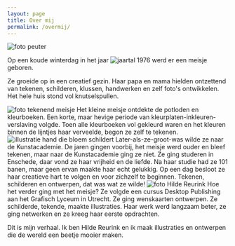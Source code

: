```yaml
---
layout: page
title: Over mij
permalink: /overmij/
---
```

<img src="/wordpress/img/overmij_peuterhilde.jpg" class="floatright" alt="foto peuter" />

Op een koude winterdag in het jaar <img src="/wordpress/img/overmij_1976.png" alt="jaartal 1976" /> werd er een meisje geboren.

Ze groeide op in een creatief gezin. Haar papa en mama hielden ontzettend van tekenen, schilderen, klussen, 
handwerken en zelf foto's ontwikkelen. Het hele huis stond vol knutselspullen.

<img src="/wordpress/img/overmij_tekenendehilde.jpg" class="floatleft" alt="foto tekenend meisje" />
Het kleine meisje ontdekte de potloden en kleurboeken. Een korte, maar hevige periode van kleurplaten-inkleuren-verslaving volgde. 
Toen alle kleurboeken vol gekleurd waren en het kleuren binnen de lijntjes haar verveelde, begon ze zelf te tekenen.

<img src="/wordpress/img/overmij_hand_penseel.jpg" class="floatright" alt="illustratie hand die bloem schildert" />
Later-als-ze-groot-was wilde ze naar de Kunstacademie.
De jaren gingen voorbij, het meisje werd ouder en bleef tekenen, maar naar de Kunstacademie ging ze niet.
Ze ging studeren in Enschede, daar vond ze haar vrijheid en de liefde.
Na haar studie had ze 101 banen, maar geen ervan maakte haar echt gelukkig. 
Op een dag besloot ze haar creatieve hart te volgen en voor zichzelf te beginnen.
Tekenen, schilderen en ontwerpen, dat was wat ze wilde! 

<img src="/wordpress/img/overmij_foto_hilde_klein.jpg" class="floatleft" alt="foto Hilde Reurink" />
Hoe het verder ging met het meisje?
Ze volgde een cursus Desktop Publishing aan het Grafisch Lyceum in Utrecht. Ze ging wenskaarten ontwerpen.
Ze schilderde, tekende, maakte illustraties.
Haar werk werd langzaam beter, ze ging netwerken en ze 
kreeg haar eerste opdrachten.

Dit is mijn verhaal.
Ik ben Hilde Reurink en ik maak illustraties en ontwerpen die de wereld een beetje mooier maken.

